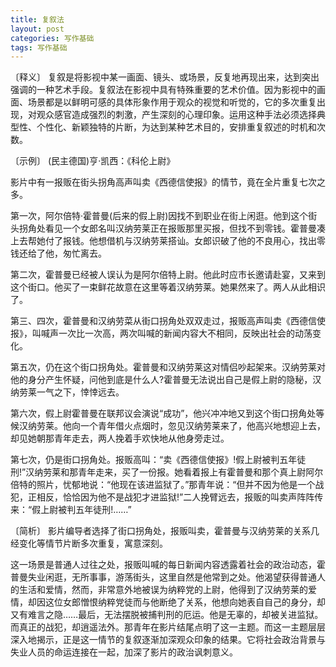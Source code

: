 ```yaml
---
title: 复叙法
layout: post
categories: 写作基础
tags: 写作基础
---
```


〔释义〕 复叙是将影视中某一画面、镜头、或场景，反复地再现出来，达到突出强调的一种艺术手段。复叙法在影视中具有特殊重要的艺术价值。因为影视中的画面、场景都是以鲜明可感的具体形象作用于观众的视觉和听觉的，它的多次重复出现，对观众感官造成强烈的刺激，产生深刻的心理印象。运用这种手法必须选择典型性、个性化、新颖独特的片断，为达到某种艺术目的，安排重复叙述的时机和次数。

〔示例〕 (民主德国)亨·凯西：《科伦上尉》

影片中有一报贩在街头拐角高声叫卖《西德信使报》的情节，竟在全片重复七次之多。

第一次，阿尔倍特·霍普曼(后来的假上尉)因找不到职业在街上闲逛。他到这个街头拐角处看见一个女郎名叫汉纳劳莱正在报贩那里买报，但找不到零钱。霍普曼凑上去帮她付了报钱。他想借机与汉纳劳莱搭讪。女郎识破了他的不良用心，找出零钱还给了他，匆忙离去。

第二次，霍普曼已经被人误认为是阿尔倍特上尉。他此时应市长邀请赴宴，又来到这个街口。他买了一束鲜花故意在这里等着汉纳劳莱。她果然来了。两人从此相识了。

第三、四次，霍普曼和汉纳劳菜从街口拐角处双双走过，报贩高声叫卖《西德信使报》，叫喊声一次比一次高，两次叫喊的新闻内容大不相同，反映出社会的动荡变化。

第五次，仍在这个街口拐角处。霍普曼和汉纳劳莱这对情侣吵起架来。汉纳劳莱对他的身分产生怀疑，问他到底是什么人?霍普曼无法说出自己是假上尉的隐秘，汉纳劳莱一气之下，悻悻远去。

第六次，假上尉霍普曼在联邦议会演说“成功”，他兴冲冲地又到这个街口拐角处等候汉纳劳莱。他向一个青年借火点烟时，忽见汉纳劳莱来了，他高兴地想迎上去，却见她朝那青年走去，两人挽着手欢快地从他身旁走过。

第七次，仍是街口拐角处。报贩高叫：“卖《西德信使报》!假上尉被判五年徒刑!”汉纳劳莱和那青年走来，买了一份报。她看着报上有霍普曼和那个真上尉阿尔倍特的照片，忧郁地说：“他现在该进监狱了。”那青年说：“但并不因为他是一个战犯，正相反，恰恰因为他不是战犯才进监狱!”二人挽臂远去，报贩的叫卖声阵阵传来：“假上尉被判五年徒刑!……”

〔简析〕 影片编导者选择了街口拐角处，报贩叫卖，霍普曼与汉纳劳莱的关系几经变化等情节片断多次重复，寓意深刻。

这一场景是普通人过往之处，报贩叫喊的每日新闻内容透露着社会的政治动态，霍普曼失业闲逛，无所事事，游荡街头，这里自然是他常到之处。他渴望获得普通人的生活和爱情，然而，非常意外地被误为纳粹党的上尉，他得到了汉纳劳莱的爱情，却因这位女郎憎恨纳粹党徒而与他断绝了关系，他想向她表自自己的身分，却又有难言之隐……最后，无法摆脱被捕判刑的厄运。他是无辜的，却被关进监狱。而真正的战犯，却逍遥法外。那青年在影片结尾点明了这一主题。而这一主题层层深入地揭示，正是这一情节的复叙逐渐加深观众印象的结果。它将社会政治背景与失业人员的命运连接在一起，加深了影片的政治讽刺意义。 